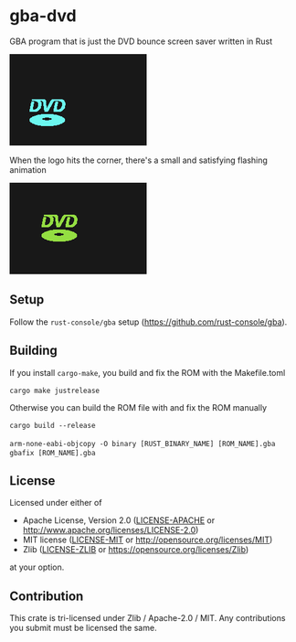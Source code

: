 # gba-dvd
GBA program that is just the DVD bounce screen saver written in Rust

![DVD bounce](readme-images/animation.gif)

When the logo hits the corner, there's a small and satisfying flashing animation

![Hitting Corner](readme-images/corner-animation.gif)

## Setup
Follow the `rust-console/gba` setup (https://github.com/rust-console/gba).

## Building
If you install `cargo-make`, you build and fix the ROM with the Makefile.toml
```
cargo make justrelease
```

Otherwise you can build the ROM file with and fix the ROM manually
```
cargo build --release

arm-none-eabi-objcopy -O binary [RUST_BINARY_NAME] [ROM_NAME].gba
gbafix [ROM_NAME].gba
```

## License

Licensed under either of

 * Apache License, Version 2.0
   ([LICENSE-APACHE](LICENSE-APACHE) or http://www.apache.org/licenses/LICENSE-2.0)
 * MIT license
   ([LICENSE-MIT](LICENSE-MIT) or http://opensource.org/licenses/MIT)
 * Zlib
   ([LICENSE-ZLIB](LICENSE-ZLIB) or https://opensource.org/licenses/Zlib)

at your option.

## Contribution

This crate is tri-licensed under Zlib / Apache-2.0 / MIT. Any contributions you submit must be licensed the same.
